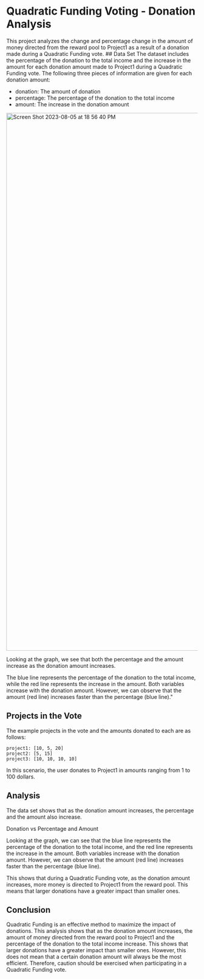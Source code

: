 # Quadratic Funding Voting -  Donation Analysis


This project  analyzes the change and percentage change in the amount of money directed from the reward pool to Project1 as a result of a donation made during a Quadratic Funding vote.
## Data Set
The dataset includes the percentage of the donation to the total income and the increase in the amount for each donation amount made to Project1 during a Quadratic Funding vote. The following three pieces of information are given for each donation amount:

* donation: The amount of donation
* percentage: The percentage of the donation to the total income
* amount: The increase in the donation amount

<img width="1416" alt="Screen Shot 2023-08-05 at 18 56 40 PM" src="https://github.com/izzetemredemir/qf-optimal-amount-calculator/assets/11755605/b12b19ee-60c7-46b8-991f-2c2ed23a3917">

Looking at the graph, we see that both the percentage and the amount increase as the donation amount increases.

The blue line represents the percentage of the donation to the total income, while the red line represents the increase in the amount. Both variables increase with the donation amount. However, we can observe that the amount (red line) increases faster than the percentage (blue line)."

## Projects in the Vote
The example projects in the vote and the amounts donated to each are as follows:

```
project1: [10, 5, 20]
project2: [5, 15]
project3: [10, 10, 10, 10]
```
In this scenario, the user donates to Project1 in amounts ranging from 1 to 100 dollars.
## Analysis

The data set shows that as the donation amount increases, the percentage and the amount also increase.

Donation vs Percentage and Amount

Looking at the graph, we can see that the blue line represents the percentage of the donation to the total income, and the red line represents the increase in the amount. Both variables increase with the donation amount. However, we can observe that the amount (red line) increases faster than the percentage (blue line).

This shows that during a Quadratic Funding vote, as the donation amount increases, more money is directed to Project1 from the reward pool. This means that larger donations have a greater impact than smaller ones.


## Conclusion
Quadratic Funding is an effective method to maximize the impact of donations. This analysis shows that as the donation amount increases, the amount of money directed from the reward pool to Project1 and the percentage of the donation to the total income increase. This shows that larger donations have a greater impact than smaller ones. However, this does not mean that a certain donation amount will always be the most efficient. Therefore, caution should be exercised when participating in a Quadratic Funding vote.
